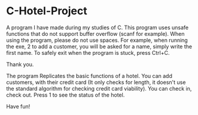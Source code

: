 # C-Hotel-Project
A program I have made during my studies of C. 
This program uses unsafe functions that do not support buffer overflow (scanf for example).
When using the program, please do not use spaces. For example, when running the exe, 2 to add a customer, you will be asked for a name, simply write the first name. 
To safely exit when the program is stuck, press Ctrl+C.

Thank you.


The program Replicates the basic functions of a hotel.
You can add customers, with their credit card (It only checks for length, it doesn't use the standard algorithm for checking credit card viability).
You can check in, check out.
Press 1 to see the status of the hotel.

Have fun!
